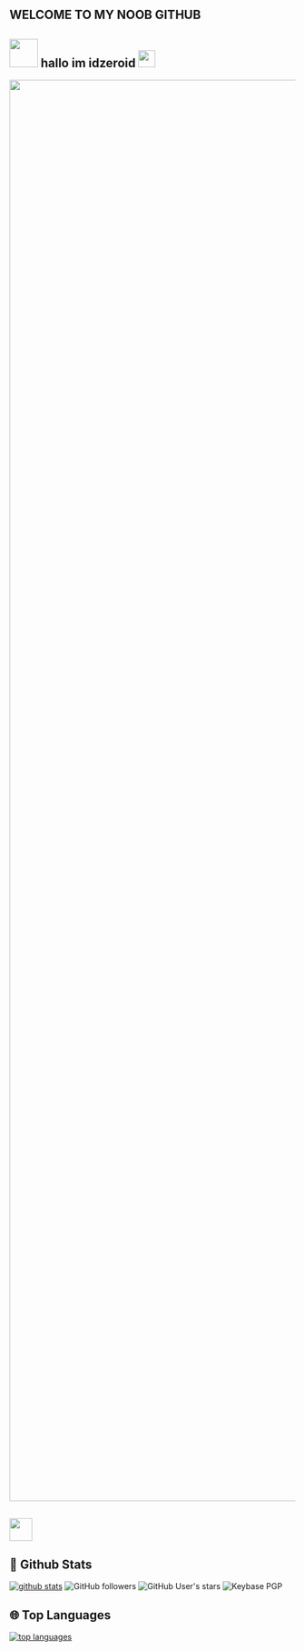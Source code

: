 ## WELCOME TO MY NOOB GITHUB

## <img src="https://i.pinimg.com/originals/01/63/6c/01636c5434cd0462086620c60fdfec16.gif" width="50px"> hallo im idzeroid <img src="https://raw.githubusercontent.com/MartinHeinz/MartinHeinz/master/wave.gif" width="30px">

<p align="center"><a href="https://t.me/idzero_gr"><img src="https://telegra.ph/file/378aae4c3cc5c066e49f6.jpg" width="2500"></a></p>

## <img height="40" src="https://raw.githubusercontent.com/innng/innng/master/assets/kyubey.gif"/> 


##  🐙 **Github Stats**

[![github stats](https://github-readme-stats.vercel.app/api?username=idzero23&show_icons=true&theme=radical)](https://github.com/idzero23)
![GitHub followers](https://img.shields.io/github/followers/idzero23?color=aqua&label=Followers&style=for-the-badge)
![GitHub User's stars](https://img.shields.io/github/stars/idzero23?affiliations=OWNER&color=aqua&style=for-the-badge)
![Keybase PGP](https://img.shields.io/keybase/pgp/idzero23?color=aqua&style=for-the-badge)


## 🌐 **Top Languages**

[![top languages](https://github-readme-stats.vercel.app/api/top-langs/?username=idzero23&show_icons=true&theme=radical&layout=compact)](https://github.com/idzero23)

